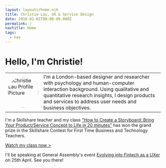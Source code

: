```yaml
---
layout: layouts/home.njk
title: Christie Lau, UX & Service Design
date: 2016-01-01T00:00:00.000Z
permalink: /
navtitle: Home
tags:
  - nav
---
```

# Hello, I'm Christie! <i class="twa twa-2x twa-information-desk-person"></i>

<table>
<tbody>
<tr>
<td><img src="https://static.skillshare.com/uploads/users/8591088/user-image-large.png" height="100px" style="border-radius: 100%;" alt="Christie Lau Profile Picture"> </td>
<td>I'm a London-based designer and researcher with psychology and human-computer interaction background.
Using qualitative and quantitative research insights, I design products and services to address user needs and business objectives.</td>
</tr>
</tbody>
</table>

I'm a Skillshare teacher and my class  <a href="https://skl.sh/2TOE5Qc" target="_blank">"How to Create a Storyboard: Bring Your Product/Service Concept to Life in 20 minutes"</a> has won the grand prize in the Skillshare Contest for First Time Business and Technology Teachers. <i class="twa twa-eyes"></i> 

<a href="https://skl.sh/2TOE5Qc" target="_blank">Watch my class now ></a>

I'll be speaking at General Assembly's event <a href="https://www.eventbrite.co.uk/e/evolving-into-fintech-as-a-uxer-tickets-59760055936" target="_blank">Evolving into Fintech as a UXer</a> on 25th April. See you there! <i class="twa twa-blush"></i>
